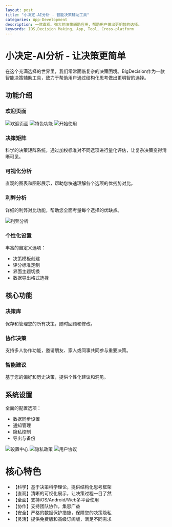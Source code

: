 ```yaml
---
layout: post
title: "小决定-AI分析 - 智能决策辅助工具"
categories: App-Development
description: 一款直观、强大的决策辅助应用，帮助用户做出更明智的选择。
keywords: IOS,Decision Making, App, Tool, Cross-platform
---
```


# 小决定-AI分析 - 让决策更简单

在这个充满选择的世界里，我们常常面临复杂的决策困境。BigDecision作为一款智能决策辅助工具，致力于帮助用户通过结构化思考做出更明智的选择。

## 功能介绍

### 欢迎页面
![欢迎页面](../images/posts/BigDecision/home_ios.png)
![特色功能](../images/posts/BigDecision/welcome_ios.png)
![开始使用](../images/posts/BigDecision/results.png)

### 决策矩阵
科学的决策矩阵系统，通过加权标准对不同选项进行量化评估，让复杂决策变得清晰可见。

### 可视化分析
直观的图表和图形展示，帮助您快速理解各个选项的优劣势对比。

### 利弊分析
详细的利弊对比功能，帮助您全面考量每个选择的优缺点。

![利弊分析](../images/posts/BigDecision/details_3.png)

### 个性化设置
丰富的自定义选项：
- 决策模板创建
- 评分标准定制
- 界面主题切换
- 数据导出格式选择


## 核心功能

### 决策库
保存和管理您的所有决策，随时回顾和修改。


### 协作决策
支持多人协作功能，邀请朋友、家人或同事共同参与重要决策。

### 智能建议
基于您的偏好和历史决策，提供个性化建议和洞见。

## 系统设置

全面的配置选项：
- 数据同步设置
- 通知管理
- 隐私控制
- 导出与备份

![设置中心](../images/posts/BigDecision/settings_ios.png)
![隐私政策](../images/posts/BigDecision/privacy.png)
![用户协议](../images/posts/BigDecision/user_guides.png)

# 核心特色

- 【科学】基于决策科学理论，提供结构化思考框架
- 【直观】清晰的可视化展示，让决策过程一目了然
- 【全面】支持iOS/Android/Web多平台使用
- 【协作】支持团队协作，集思广益
- 【安全】严格的数据保护措施，保障您的决策隐私
- 【灵活】提供免费版和高级订阅版，满足不同需求